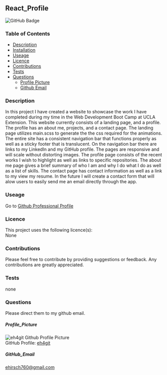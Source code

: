 ## React_Profile
![GitHub Badge](https://img.shields.io/badge/License-None-blue.svg)
### Table of Contents
* [Description](#Description)
* [Installation](#Installation)
* [Useage](#Useage)
* [Licence](#Licence)
* [Contributions](#Contributions)
* [Tests](#Tests)
* [Questions](#Questions)
  * [Profile Picture](#Profile_Picture)
  * [Github Email](#Github_Email)
### Description
In this project I have created a website to showcase the work I have completed during my time in the Web Development Boot Camp at UCLA Extension. This website currently consists of a landing page, and a profile. The profile has an about me, projects, and a contact page. The landing page utilizes main.scss to generate the the css required for the animations. The entire site has a consistent navigation bar that functions properly as well as a sticky footer that is translucent. On the navigation bar there are links to my LinkedIn and my GitHub profile. The pages are responsive and will scale without distorting images. The profile page consists of the recent works I wish to highlight as well as links to specific repositories. The about me page gives a brief summary of who I am and why I do what I do as well as a list of skills. The contact page has contact information as well as a link to my view my resume. In the future I will create a contact form that will alow users to easily send me an email directly through the app.
### Useage
Go to [Github Professional Profile](https://eh4git.github.io/Professional_Profile/)<br>
### Licence
This project uses the following licence(s):<br>
None
### Contributions
Please feel free to contribute by providing suggestions or feedback. Any contributions are greatly appreciated.<br>
### Tests
none<br>
### Questions
Please direct them to my github email.
##### Profile_Picture
![eh4git Github Profile Picture](https://github.com/eh4git.png?size=200)<br>
GitHub Profile: [eh4git](http://github.com/eh4git)
##### GitHub_Email
ehirsch760@gmail.com
